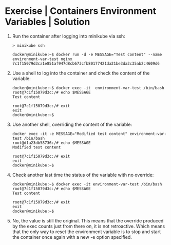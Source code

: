 # Exercise | Containers Environment Variables | Solution

1. Run the container after logging into minikube via ssh:

   ```console
   > minikube ssh

   docker@minikube:~$ docker run -d -e MESSAGE="Test content" --name environment-var-test nginx
   7c1f15079d3ca1e851af947d8cb673cfb80177421da21be3da3c35ab2c4609d6
   ```

2. Use a shell to log into the container and check the content of the variable:

   ```console
   docker@minikube:~$ docker exec -it  environment-var-test /bin/bash
   root@7c1f15079d3c:/# echo $MESSAGE
   Test content

   root@7c1f15079d3c:/# exit
   exit
   docker@minikube:~$
   ```

3. Use another shell, overriding the content of the variable:

   ```console
   docker exec -it -e MESSAGE="Modified test content" environment-var-test /bin/bash
   root@d1a23db58736:/# echo $MESSAGE
   Modified test content

   root@7c1f15079d3c:/# exit
   exit
   docker@minikube:~$
   ```

4. Check another last time the status of the variable with no override:

   ```console
   docker@minikube:~$ docker exec -it environment-var-test /bin/bash
   root@7c1f15079d3c:/# echo $MESSAGE
   Test content

   root@7c1f15079d3c:/# exit
   exit
   docker@minikube:~$
   ```

5. No, the value is still the original. This means that the override produced by the exec counts just from there on, it is not retroactive. Which means that the only way to reset the environment variable is to stop and start the container once again with a new -e option specified.

